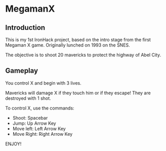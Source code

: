 # MegamanX


## Introduction
This is my 1st IronHack project, based on the intro stage from the first Megaman X game. Originally lunched on 1993 on the SNES.

The objective is to shoot 20 mavericks to protect the highway of Abel City.

## Gameplay
You control X and begin with 3 lives. 

Mavericks will damage X if they touch him or if they escape!
They are destroyed with 1 shot.

To control X, use the commands:
- Shoot: Spacebar
- Jump: Up Arrow Key
- Move left: Left Arrow Key
- Move Right: Right Arrow Key

ENJOY!